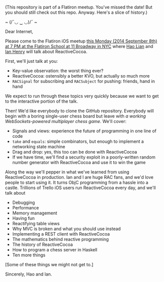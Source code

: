 (This repository is part of a Flatiron meetup. You've missed the date! But you should still check out this repo. Anyway. Here's a slice of history.)

~ (/¯◡ ‿ ◡)/¯ ~

Dear Internet,

Please come to the Flatiron iOS meetup [this Monday (2014 September 8th) at 7 PM at the Flatiron School at 11 Broadway in NYC](http://www.meetup.com/iOS-Devs-NYC/events/203818322/) where [Hao Lian](http://hao.codes) and [Ian Henry](https://ianthehenry.com) will talk about ReactiveCocoa.

First, we'll just talk at you:

* Key-value observation: the worst thing ever?
* ReactiveCocoa: ostensibly a better KVO, but actually so much more
* `RACSignal` for subscribing and `RACSubject` for pushing: friends, hand in hand

We expect to run through these topics very quickly because we want to get to the interactive portion of the talk.

Then! We'd like everybody to clone the GitHub repository. Everybody will begin with a boring single-user chess board but leave with *a working WebSockets-powered multiplayer chess game*. We'll cover:

* Signals and views: experience the future of programming in one line of code
* `take` and `equals`: simple combinators, but enough to implement a networking state machine
* Drag and drop: yes, this too can be done with ReactiveCocoa
* If we have time, we'll find a security exploit in a poorly-written random number generator with ReactiveCocoa and use it to win the game

Along the way we'll pepper in what we've learned from using ReactiveCocoa in production. Ian and I are huge RAC fans, and we'd love people to start using it. It turns ObjC programming from a hassle into a castle. Trillions of Trello iOS users run ReactiveCocoa every day, and we'll talk about

* Debugging
* Performance
* Memory management
* Having fun
* Reactifying table views
* Why MVC is broken and what you should use instead
* Implementing a REST client with ReactiveCocoa
* The mathematics behind reactive programming
* The history of ReactiveCocoa
* How to program a chess server in Haskell
* Ten more things

[Some of these things we might not get to.]

Sincerely, Hao and Ian.
